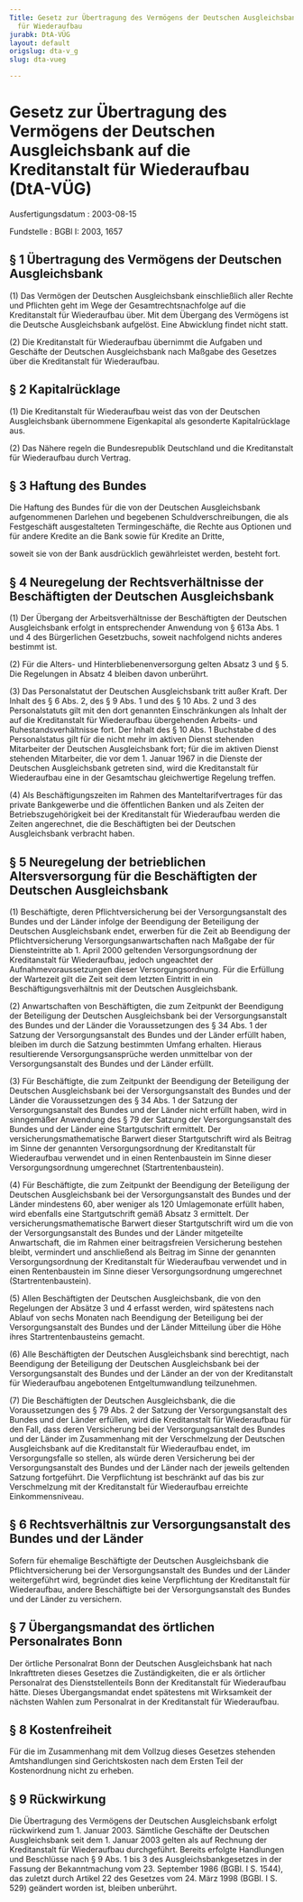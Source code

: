 ```yaml
---
Title: Gesetz zur Übertragung des Vermögens der Deutschen Ausgleichsbank auf die Kreditanstalt
  für Wiederaufbau
jurabk: DtA-VÜG
layout: default
origslug: dta-v_g
slug: dta-vueg

---
```


# Gesetz zur Übertragung des Vermögens der Deutschen Ausgleichsbank auf die Kreditanstalt für Wiederaufbau (DtA-VÜG)

Ausfertigungsdatum
:   2003-08-15

Fundstelle
:   BGBl I: 2003, 1657



## § 1 Übertragung des Vermögens der Deutschen Ausgleichsbank

(1) Das Vermögen der Deutschen Ausgleichsbank einschließlich aller Rechte und Pflichten geht im Wege der Gesamtrechtsnachfolge auf die Kreditanstalt für Wiederaufbau über. Mit dem Übergang des Vermögens ist die Deutsche Ausgleichsbank aufgelöst. Eine Abwicklung findet nicht statt.

(2) Die Kreditanstalt für Wiederaufbau übernimmt die Aufgaben und Geschäfte der Deutschen Ausgleichsbank nach Maßgabe des Gesetzes über die Kreditanstalt für Wiederaufbau.


## § 2 Kapitalrücklage

(1) Die Kreditanstalt für Wiederaufbau weist das von der Deutschen Ausgleichsbank übernommene Eigenkapital als gesonderte Kapitalrücklage aus.

(2) Das Nähere regeln die Bundesrepublik Deutschland und die Kreditanstalt für Wiederaufbau durch Vertrag.


## § 3 Haftung des Bundes

Die Haftung des Bundes für die von der Deutschen Ausgleichsbank aufgenommenen Darlehen und begebenen Schuldverschreibungen, die als Festgeschäft ausgestalteten Termingeschäfte, die Rechte aus Optionen und für andere Kredite an die Bank sowie für Kredite an Dritte,

soweit sie von der Bank ausdrücklich gewährleistet werden, besteht fort.


## § 4 Neuregelung der Rechtsverhältnisse der Beschäftigten der Deutschen Ausgleichsbank

(1) Der Übergang der Arbeitsverhältnisse der Beschäftigten der Deutschen Ausgleichsbank erfolgt in entsprechender Anwendung von § 613a Abs. 1 und 4 des Bürgerlichen Gesetzbuchs, soweit nachfolgend nichts anderes bestimmt ist.

(2) Für die Alters- und Hinterbliebenenversorgung gelten Absatz 3 und § 5. Die Regelungen in Absatz 4 bleiben davon unberührt.

(3) Das Personalstatut der Deutschen Ausgleichsbank tritt außer Kraft. Der Inhalt des § 6 Abs. 2, des § 9 Abs. 1 und des § 10 Abs. 2 und 3 des Personalstatuts gilt mit den dort genannten Einschränkungen als Inhalt der auf die Kreditanstalt für Wiederaufbau übergehenden Arbeits- und Ruhestandsverhältnisse fort. Der Inhalt des § 10 Abs. 1 Buchstabe d des Personalstatus gilt für die nicht mehr im aktiven Dienst stehenden Mitarbeiter der Deutschen Ausgleichsbank fort; für die im aktiven Dienst stehenden Mitarbeiter, die vor dem 1. Januar 1967 in die Dienste der Deutschen Ausgleichsbank getreten sind, wird die Kreditanstalt für Wiederaufbau eine in der Gesamtschau gleichwertige Regelung treffen.

(4) Als Beschäftigungszeiten im Rahmen des Manteltarifvertrages für das private Bankgewerbe und die öffentlichen Banken und als Zeiten der Betriebszugehörigkeit bei der Kreditanstalt für Wiederaufbau werden die Zeiten angerechnet, die die Beschäftigten bei der Deutschen Ausgleichsbank verbracht haben.


## § 5 Neuregelung der betrieblichen Altersversorgung für die Beschäftigten der Deutschen Ausgleichsbank

(1) Beschäftigte, deren Pflichtversicherung bei der Versorgungsanstalt des Bundes und der Länder infolge der Beendigung der Beteiligung der Deutschen Ausgleichsbank endet, erwerben für die Zeit ab Beendigung der Pflichtversicherung Versorgungsanwartschaften nach Maßgabe der für Diensteintritte ab 1. April 2000 geltenden Versorgungsordnung der Kreditanstalt für Wiederaufbau, jedoch ungeachtet der Aufnahmevoraussetzungen dieser Versorgungsordnung. Für die Erfüllung der Wartezeit gilt die Zeit seit dem letzten Eintritt in ein Beschäftigungsverhältnis mit der Deutschen Ausgleichsbank.

(2) Anwartschaften von Beschäftigten, die zum Zeitpunkt der Beendigung der Beteiligung der Deutschen Ausgleichsbank bei der Versorgungsanstalt des Bundes und der Länder die Voraussetzungen des § 34 Abs. 1 der Satzung der Versorgungsanstalt des Bundes und der Länder erfüllt haben, bleiben im durch die Satzung bestimmten Umfang erhalten. Hieraus resultierende Versorgungsansprüche werden unmittelbar von der Versorgungsanstalt des Bundes und der Länder erfüllt.

(3) Für Beschäftigte, die zum Zeitpunkt der Beendigung der Beteiligung der Deutschen Ausgleichsbank bei der Versorgungsanstalt des Bundes und der Länder die Voraussetzungen des § 34 Abs. 1 der Satzung der Versorgungsanstalt des Bundes und der Länder nicht erfüllt haben, wird in sinngemäßer Anwendung des § 79 der Satzung der Versorgungsanstalt des Bundes und der Länder eine Startgutschrift ermittelt. Der versicherungsmathematische Barwert dieser Startgutschrift wird als Beitrag im Sinne der genannten Versorgungsordnung der Kreditanstalt für Wiederaufbau verwendet und in einen Rentenbaustein im Sinne dieser Versorgungsordnung umgerechnet (Startrentenbaustein).

(4) Für Beschäftigte, die zum Zeitpunkt der Beendigung der Beteiligung der Deutschen Ausgleichsbank bei der Versorgungsanstalt des Bundes und der Länder mindestens 60, aber weniger als 120 Umlagemonate erfüllt haben, wird ebenfalls eine Startgutschrift gemäß Absatz 3 ermittelt. Der versicherungsmathematische Barwert dieser Startgutschrift wird um die von der Versorgungsanstalt des Bundes und der Länder mitgeteilte Anwartschaft, die im Rahmen einer beitragsfreien Versicherung bestehen bleibt, vermindert und anschließend als Beitrag im Sinne der genannten Versorgungsordnung der Kreditanstalt für Wiederaufbau verwendet und in einen Rentenbaustein im Sinne dieser Versorgungsordnung umgerechnet (Startrentenbaustein).

(5) Allen Beschäftigten der Deutschen Ausgleichsbank, die von den Regelungen der Absätze 3 und 4 erfasst werden, wird spätestens nach Ablauf von sechs Monaten nach Beendigung der Beteiligung bei der Versorgungsanstalt des Bundes und der Länder Mitteilung über die Höhe ihres Startrentenbausteins gemacht.

(6) Alle Beschäftigten der Deutschen Ausgleichsbank sind berechtigt, nach Beendigung der Beteiligung der Deutschen Ausgleichsbank bei der Versorgungsanstalt des Bundes und der Länder an der von der Kreditanstalt für Wiederaufbau angebotenen Entgeltumwandlung teilzunehmen.

(7) Die Beschäftigten der Deutschen Ausgleichsbank, die die Voraussetzungen des § 79 Abs. 2 der Satzung der Versorgungsanstalt des Bundes und der Länder erfüllen, wird die Kreditanstalt für Wiederaufbau für den Fall, dass deren Versicherung bei der Versorgungsanstalt des Bundes und der Länder im Zusammenhang mit der Verschmelzung der Deutschen Ausgleichsbank auf die Kreditanstalt für Wiederaufbau endet, im Versorgungsfalle so stellen, als würde deren Versicherung bei der Versorgungsanstalt des Bundes und der Länder nach der jeweils geltenden Satzung fortgeführt. Die Verpflichtung ist beschränkt auf das bis zur Verschmelzung mit der Kreditanstalt für Wiederaufbau erreichte Einkommensniveau.


## § 6 Rechtsverhältnis zur Versorgungsanstalt des Bundes und der Länder

Sofern für ehemalige Beschäftigte der Deutschen Ausgleichsbank die Pflichtversicherung bei der Versorgungsanstalt des Bundes und der Länder weitergeführt wird, begründet dies keine Verpflichtung der Kreditanstalt für Wiederaufbau, andere Beschäftigte bei der Versorgungsanstalt des Bundes und der Länder zu versichern.


## § 7 Übergangsmandat des örtlichen Personalrates Bonn

Der örtliche Personalrat Bonn der Deutschen Ausgleichsbank hat nach Inkrafttreten dieses Gesetzes die Zuständigkeiten, die er als örtlicher Personalrat des Dienststellenteils Bonn der Kreditanstalt für Wiederaufbau hätte. Dieses Übergangsmandat endet spätestens mit Wirksamkeit der nächsten Wahlen zum Personalrat in der Kreditanstalt für Wiederaufbau.


## § 8 Kostenfreiheit

Für die im Zusammenhang mit dem Vollzug dieses Gesetzes stehenden Amtshandlungen sind Gerichtskosten nach dem Ersten Teil der Kostenordnung nicht zu erheben.


## § 9 Rückwirkung

Die Übertragung des Vermögens der Deutschen Ausgleichsbank erfolgt rückwirkend zum 1. Januar 2003. Sämtliche Geschäfte der Deutschen Ausgleichsbank seit dem 1. Januar 2003 gelten als auf Rechnung der Kreditanstalt für Wiederaufbau durchgeführt. Bereits erfolgte Handlungen und Beschlüsse nach § 9 Abs. 1 bis 3 des Ausgleichsbankgesetzes in der Fassung der Bekanntmachung vom 23. September 1986 (BGBl. I S. 1544), das zuletzt durch Artikel 22 des Gesetzes vom 24. März 1998 (BGBl. I S. 529) geändert worden ist, bleiben unberührt.

